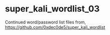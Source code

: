 # super_kali_wordlist_03
Continued word/password list files from, https://github.com/0xdec0de5/super_kali_wordlist
